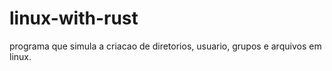 # linux-with-rust
programa que simula a criacao de diretorios, usuario, grupos e arquivos em linux.
